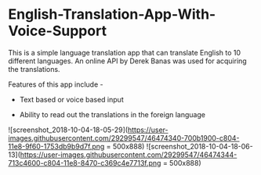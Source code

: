 # English-Translation-App-With-Voice-Support

This is a simple language translation app that can translate English to 10 different languages. An online API by Derek Banas was used for acquiring the translations. 

Features of this app include - 

* Text based or voice based input 

* Ability to read out the translations in the foreign language 



![screenshot_2018-10-04-18-05-29](https://user-images.githubusercontent.com/29299547/46474340-700b1900-c804-11e8-9f60-1753db9b9d7f.png = 500x888) ![screenshot_2018-10-04-18-06-13](https://user-images.githubusercontent.com/29299547/46474344-713c4600-c804-11e8-8470-c369c4e7713f.png = 500x888)

